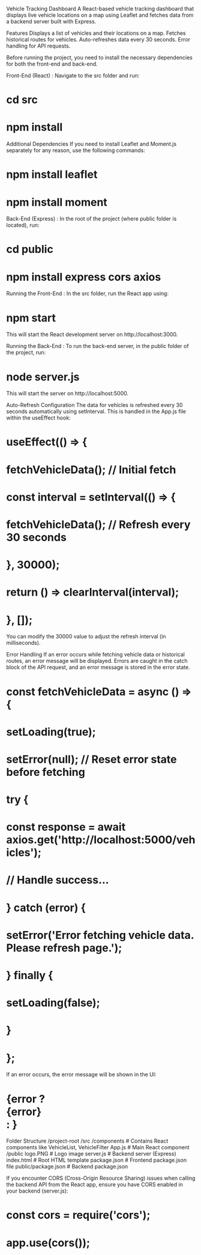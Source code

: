 Vehicle Tracking Dashboard
A React-based vehicle tracking dashboard that displays live vehicle locations on a map using Leaflet and fetches data from a backend server built with Express.

Features
Displays a list of vehicles and their locations on a map.
Fetches historical routes for vehicles.
Auto-refreshes data every 30 seconds.
Error handling for API requests.


Before running the project, you need to install the necessary dependencies for both the front-end and back-end.

Front-End (React) : Navigate to the src folder and run:
# cd src
# npm install

Additional Dependencies
If you need to install Leaflet and Moment.js separately for any reason, use the following commands:
# npm install leaflet
# npm install moment

Back-End (Express) : In the root of the project (where public folder is located), run:
# cd public
# npm install express cors axios

Running the Front-End : In the src folder, run the React app using:
# npm start
This will start the React development server on http://localhost:3000.

Running the Back-End : To run the back-end server, in the public folder of the project, run:
# node server.js
This will start the server on http://localhost:5000.

Auto-Refresh Configuration
The data for vehicles is refreshed every 30 seconds automatically using setInterval. This is handled in the App.js file within the useEffect hook:
# useEffect(() => {
  # fetchVehicleData(); // Initial fetch
 #  const interval = setInterval(() => {
 #    fetchVehicleData(); // Refresh every 30 seconds
 #  }, 30000);
  # return () => clearInterval(interval);
# }, []);
You can modify the 30000 value to adjust the refresh interval (in milliseconds).

Error Handling
If an error occurs while fetching vehicle data or historical routes, an error message will be displayed. Errors are caught in the catch block of the API request, and an error message is stored in the error state.
# const fetchVehicleData = async () => {
#  setLoading(true);
#  setError(null); // Reset error state before fetching
#  try {
#    const response = await axios.get('http://localhost:5000/vehicles');
#    // Handle success...
#  } catch (error) {
#    setError('Error fetching vehicle data. Please refresh page.');
#  } finally {
#    setLoading(false);
#  }
# };

If an error occurs, the error message will be shown in the UI:
# {error ? <div>{error}</div> : <VehicleList vehicles={filteredVehicles} />}


Folder Structure
/project-root
  /src
    /components        # Contains React components like VehicleList, VehicleFilter
    App.js             # Main React component
  /public
    logo.PNG           # Logo image
    server.js          # Backend server (Express)
    index.html         # Root HTML template
  package.json         # Frontend package.json file
  public/package.json  # Backend package.json 
  
If you encounter CORS (Cross-Origin Resource Sharing) issues when calling the backend API from the React app, ensure you have CORS enabled in your backend (server.js):
# const cors = require('cors');
# app.use(cors());